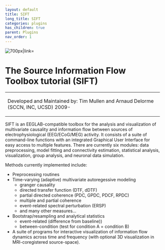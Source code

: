 ```yaml
---
layout: default
title: SIFT
long_title: SIFT
categories: plugins
has_children: true
parent: Plugins
nav_order: 1
---
```


![700px\|link=](https://github.com/sccn/SIFT/assets/1872705/1abc1d2d-36bb-4cfb-9328-b57a96044f55)

# The Source Information Flow Toolbox tutorial (SIFT)

<table>
<tbody>
<tr class="odd">
<td><p>Developed and Maintained by: Tim Mullen and Arnaud Delorme (SCCN, INC, UCSD) 2009-
</tr>
</tbody>
</table>

SIFT is an EEGLAB-compatible toolbox for the analysis and visualization of
multivariate causality and information flow between sources of
electrophysiological (EEG/ECoG/MEG) activity. It consists of a suite of
command-line functions with an integrated Graphical User Interface for
easy access to multiple features. There are currently six modules: data
preprocessing, model fitting and connectivity estimation, statistical
analysis, visualization, group analysis, and neuronal data simulation.

Methods currently implemented include:

-   Preprocessing routines
-   Time-varying (adaptive) multivariate autoregessive modeling
    -   granger causality
    -   directed transfer function (DTF, dDTF)
    -   partial directed coherence (PDC, GPDC, PDCF, RPDC)
    -   multiple and partial coherence
    -   event-related spectral perturbation (ERSP)
    -   and many other measures...
-   Bootstrap/resampling and analytical statistics
    -   event-related (difference from baseline))
    -   between-condition (test for condition A = condition B)
-   A suite of programs for interactive visualization of information
    flow dynamics across time and frequency (with optional 3D
    visualization in MRI-coregistered source-space).
